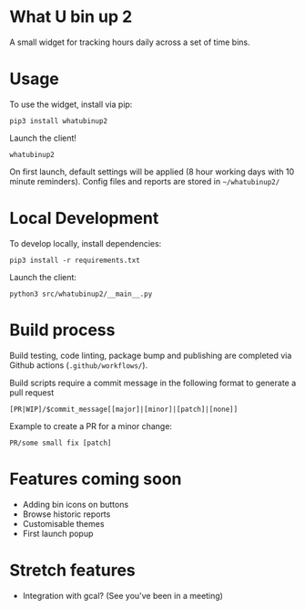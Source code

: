 # What U bin up 2

A small widget for tracking hours daily across a set of time bins.

# Usage

To use the widget, install via pip:

```
pip3 install whatubinup2
```

Launch the client!

```
whatubinup2
```

On first launch, default settings will be applied (8 hour working days with 10 minute reminders). Config files and reports are stored in `~/whatubinup2/`

# Local Development

To develop locally, install dependencies:

```
pip3 install -r requirements.txt
```

Launch the client:

```
python3 src/whatubinup2/__main__.py
```

# Build process

Build testing, code linting, package bump and publishing are completed via Github actions (`.github/workflows/`).

Build scripts require a commit message in the following format to generate a pull request

```
[PR|WIP]/$commit_message[[major]|[minor]|[patch]|[none]]
```

Example to create a PR for a minor change:

```
PR/some small fix [patch]
```

# Features coming soon
* Adding bin icons on buttons
* Browse historic reports
* Customisable themes
* First launch popup

# Stretch features
* Integration with gcal? (See you've been in a meeting)
